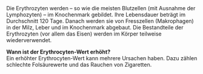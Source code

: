<br> <br> Die Erythrozyten werden – so wie die meisten Blutzellen (mit
Ausnahme der Lymphozyten) – im Knochenmark gebildet. Ihre Lebensdauer
beträgt im Durchschnitt 120 Tage. Danach werden sie von Fresszellen
(Makrophagen) in der Milz, Leber und im Knochenmark abgebaut. Die
Bestandteile der Erythrozyten (vor allem das Eisen) werden im Körper
teilweise wiederverwendet.

**Wann ist der Erythrocyten-Wert erhöht?**  
Ein erhöhter Erythrocyten-Wert kann mehrere Ursachen haben. Dazu zählen
schlechte Folsäurewerte und das Rauchen von Zigaretten.

<br> <br> <br>

